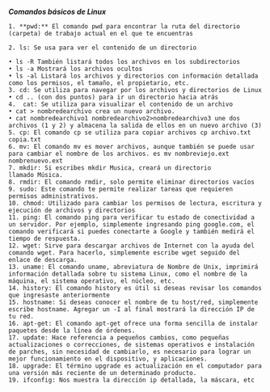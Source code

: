 ***Comandos básicos de Linux***

    1. **pwd:** El comando pwd para encontrar la ruta del directorio (carpeta) de trabajo actual en el que te encuentras
    
    2. ls: Se usa para ver el contenido de un directorio
    
    • ls -R También listará todos los archivos en los subdirectorios
    • ls -a Mostrará los archivos ocultos
    • ls -al Listará los archivos y directorios con información detallada como los permisos, el tamaño, el propietario, etc.
    3. cd: Se utiliza para navegar por los archivos y directorios de Linux
    • cd .. (con dos puntos) para ir un directorio hacia atrás
    4.  cat: Se utiliza para visualizar el contenido de un archivo
    • cat > nombredearchivo crea un nuevo archivo.
    • cat nombredearchivo1 nombredearchivo2>nombredearchivo3 une dos archivos (1 y 2) y almacena la salida de ellos en un nuevo archivo (3)
    5. cp: El comando cp se utiliza para copiar archivos cp archivo.txt copia.txt
    6. mv: El comando mv es mover archivos, aunque también se puede usar para cambiar el nombre de los archivos. es mv nombreviejo.ext nombrenuevo.ext
    7. mkdir: Si escribes mkdir Musica, creará un directorio llamado Música.
    8. rmdir: El comando rmdir, solo permite eliminar directorios vacíos
    9. sudo: Este comando te permite realizar tareas que requieren permisos administrativos.
    10. chmod: Utilizado para cambiar los permisos de lectura, escritura y ejecución de archivos y directorios 
    11. ping: El comando ping para verificar tu estado de conectividad a un servidor. Por ejemplo, simplemente ingresando ping google.com, el comando verificará si puedes conectarte a Google y también medirá el tiempo de respuesta.
    12. wget: Sirve para descargar archivos de Internet con la ayuda del comando wget. Para hacerlo, simplemente escribe wget seguido del enlace de descarga.
    13. uname: El comando uname, abreviatura de Nombre de Unix, imprimirá información detallada sobre tu sistema Linux, como el nombre de la máquina, el sistema operativo, el núcleo, etc.
    14. history: El comando history es útil si deseas revisar los comandos que ingresaste anteriormente
    15. hostname: Si deseas conocer el nombre de tu host/red, simplemente escribe hostname. Agregar un -I al final mostrará la dirección IP de tu red.
    16. apt-get: El comando apt-get ofrece una forma sencilla de instalar paquetes desde la línea de órdenes.
    17. update: Hace referencia a pequeños cambios, como pequeñas actualizaciones o correcciones, de sistemas operativos e instalación de parches, sin necesidad de cambiarlo, es necesario para lograr un mejor funcionamiento en el dispositivo, y aplicaciones.
    18. upgrade: El término upgrade es actualización en el computador para una versión más reciente de un determinado producto.
    19. ifconfig: Nos muestra la dirección ip detallada, la máscara, etc

